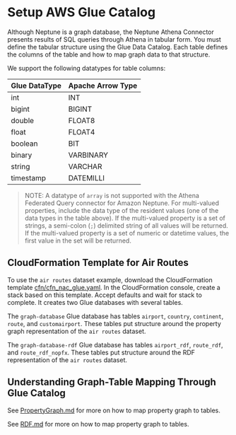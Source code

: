 # Setup AWS Glue Catalog

Although Neptune is a graph database, the Neptune Athena Connector presents results of SQL queries through Athena in tabular form. You must define the tabular structure using the Glue Data Catalog. Each table defines the columns of the table and how to map graph data to that structure.

We support the following datatypes for table columns:
        
|Glue DataType|Apache Arrow Type|
|-------------|-----------------|
|int|INT|
|bigint|BIGINT|
|double|FLOAT8|
|float|FLOAT4|
|boolean|BIT|
|binary|VARBINARY|
|string|VARCHAR|
|timestamp|DATEMILLI|

> NOTE: A datatype of `array` is not supported with the Athena Federated Query connector for Amazon Neptune.  For multi-valued properties, include the data type of the resident values (one of the data types in the table above).  If the multi-valued property is a set of strings, a semi-colon (`;`) delimited string of all values will be returned.  If the multi-valued property is a set of numeric or datetime values, the first value in the set will be returned.

## CloudFormation Template for Air Routes

To use the `air routes` dataset example, download the CloudFormation template [cfn/cfn_nac_glue.yaml](cfn/cfn_nac_glue.yaml). In the CloudFormation console, create a stack based on this template. Accept defaults and wait for stack to complete. It creates two Glue databases with several tables. 

The `graph-database` Glue database has tables `airport`, `country`, `continent`, `route`, and `customairport`. These tables put structure around the property graph representation of the `air routes` dataset.

The `graph-database-rdf` Glue database has tables `airport_rdf`, `route_rdf`, and `route_rdf_nopfx`. These tables put structure around the RDF representation of the `air routes` dataset.

## Understanding Graph-Table Mapping Through Glue Catalog

See [PropertyGraph.md](PropertyGraph.md) for more on how to map property graph to tables.

See [RDF.md](RDF.md) for more on how to map property graph to tables.

